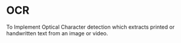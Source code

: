 # OCR
To Implement Optical Character detection which extracts printed or handwritten text from an image or video.
